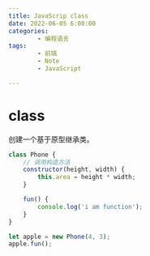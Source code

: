 ```yaml
---
title: JavaScrip class
date: 2022-06-05 6:00:00
categories:
        - 编程语言
tags:
        - 前端
        - Note
        - JavaScript

---
```


#  class

创建一个基于原型继承类。

```js
class Phone {
	// 调用构造方法
	constructor(height, width) {
		this.area = height * width;
	}

	fun() {
		console.log('i am function');
	}
}

let apple = new Phone(4, 3);
apple.fun();

```

